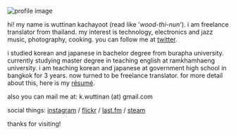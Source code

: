 ![profile image](http://wuttinan.com/me.png)

hi! my name is wuttinan kachayoot (read like '_wood-thi-nun_'). i am freelance translator from thailand. my interest is technology, electronics and jazz music, photography, cooking. you can follow me at [twitter](http://twitter.com/wuttinan/).

i studied korean and japanese in bachelor degree from burapha university. currently studying master degree in teaching english at ramkhamhaeng university. i am teaching korean and japanese at government high school in bangkok for 3 years. now turned to be freelance translator. for more detail about this, here is my [résumé](http://www.linkedin.com/in/wuttinan/).

also you can mail me at: k.wuttinan (at) gmail.com

social things: [instagram](http://instagr.am/wuttinanp/) / [flickr](http://flickr.com/photos/eszett/) / [last.fm](http://last.fm/user/ping880727/) / [steam](http://steamcommunity.com/id/wuttinan/)

thanks for visiting!